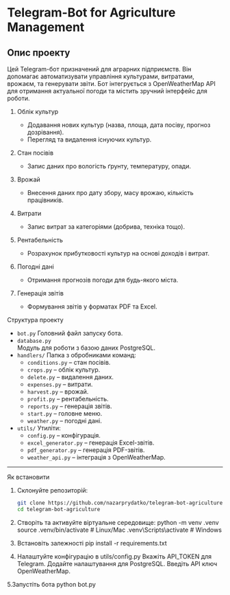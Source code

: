 # Telegram-Bot for Agriculture Management

## Опис проекту
Цей Telegram-бот призначений для аграрних підприємств. Він допомагає автоматизувати управління культурами, витратами, врожаєм, та генерувати звіти. Бот інтегрується з OpenWeatherMap API для отримання актуальної погоди та містить зручний інтерфейс для роботи.


1. Облік культур
   - Додавання нових культур (назва, площа, дата посіву, прогноз дозрівання).
   - Перегляд та видалення існуючих культур.

2. Стан посівів
   - Запис даних про вологість ґрунту, температуру, опади.

3. Врожай
   - Внесення даних про дату збору, масу врожаю, кількість працівників.

4. Витрати
   - Запис витрат за категоріями (добрива, техніка тощо).

5. Рентабельність
   - Розрахунок прибутковості культур на основі доходів і витрат.

6. Погодні дані
   - Отримання прогнозів погоди для будь-якого міста.

7. Генерація звітів
   - Формування звітів у форматах PDF та Excel.


 Структура проекту
- `bot.py`
  Головний файл запуску бота.
- `database.py`  
  Модуль для роботи з базою даних PostgreSQL.
- `handlers/`
  Папка з обробниками команд:
  - `conditions.py` – стан посівів.
  - `crops.py` – облік культур.
  - `delete.py` – видалення даних.
  - `expenses.py` – витрати.
  - `harvest.py` – врожай.
  - `profit.py` – рентабельність.
  - `reports.py` – генерація звітів.
  - `start.py` – головне меню.
  - `weather.py` – погодні дані.
- `utils/` 
  Утиліти:
  - `config.py` – конфігурація.
  - `excel_generator.py` – генерація Excel-звітів.
  - `pdf_generator.py` – генерація PDF-звітів.
  - `weather_api.py` – інтеграція з OpenWeatherMap.

---

Як встановити
1. Склонуйте репозиторій:
   ```bash
   git clone https://github.com/nazarprydatko/telegram-bot-agriculture.git
   cd telegram-bot-agriculture
2. Створіть та активуйте віртуальне середовище:
   python -m venv .venv
source .venv/bin/activate # Linux/Mac
.venv\Scripts\activate    # Windows

3. Встановіть залежності
   pip install -r requirements.txt

4. Налаштуйте конфігурацію в utils/config.py
    Вкажіть API_TOKEN для Telegram.
    Додайте налаштування для PostgreSQL.
    Введіть API ключ OpenWeatherMap.

5.Запустіть бота 
    python bot.py
